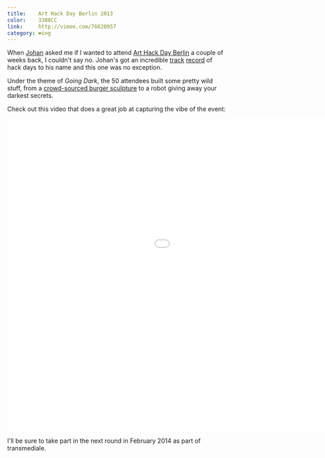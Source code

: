 ```yaml
---
title:    Art Hack Day Berlin 2013
color:    3388CC
link:     http://vimeo.com/76620957
category: ❤ing
---
```


When [Johan] asked me if I wanted to attend [Art Hack Day Berlin][ahd] a couple
of weeks back, I couldn't say no. Johan's got an incredible [track][mhd-berlin]
[record][mhd-reykjavik]  of hack days to his name and this one was no exception.

Under the theme of _Going Dark_, the 50 attendees built some pretty wild stuff,
from a [crowd-sourced burger sculpture][therewillbeburgers] to a robot giving
away your darkest secrets.

Check out this video that does a great job at capturing the vibe of the event:

<div class="embed video vimeo" data-aspect-ratio="0.5625">
    <iframe src="//player.vimeo.com/video/76620957?portrait=0&amp;byline=0&amp;color=3388CC" width="1280" height="720" frameborder="0" title="Art Hack Day Berlin /// + Going Dark +" webkitallowfullscreen mozallowfullscreen allowfullscreen></iframe>
</div>


I'll be sure to take part in the next round in February 2014 as part of
transmediale.

[johan]: http://freenerd.de
[ahd]: http://arthackday.net/berlin/
[mhd-berlin]: http://berlin.musichackday.org/2011/index.php?page=Main+page
[mhd-reykjavik]: http://reykjavik.musichackday.org/2012/index.php?page=Main+page
[therewillbeburgers]: http://therewillbeburgers.com/
